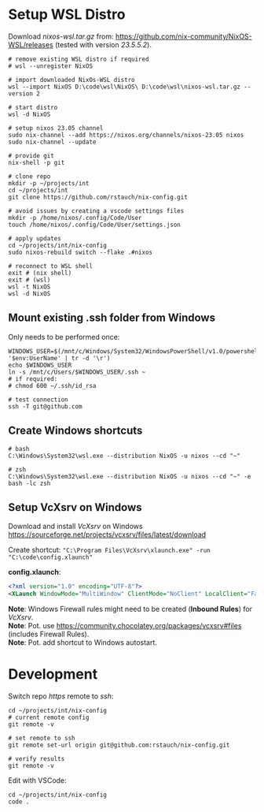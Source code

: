 # Setup WSL Distro

Download _nixos-wsl.tar.gz_ from: https://github.com/nix-community/NixOS-WSL/releases (tested with version _23.5.5.2_).

```
# remove existing WSL distro if required
# wsl --unregister NixOS

# import downloaded NixOs-WSL distro
wsl --import NixOS D:\code\wsl\NixOS\ D:\code\wsl\nixos-wsl.tar.gz --version 2

# start distro
wsl -d NixOS

# setup nixos 23.05 channel
sudo nix-channel --add https://nixos.org/channels/nixos-23.05 nixos
sudo nix-channel --update

# provide git
nix-shell -p git

# clone repo
mkdir -p ~/projects/int
cd ~/projects/int
git clone https://github.com/rstauch/nix-config.git

# avoid issues by creating a vscode settings files
mkdir -p /home/nixos/.config/Code/User
touch /home/nixos/.config/Code/User/settings.json

# apply updates
cd ~/projects/int/nix-config
sudo nixos-rebuild switch --flake .#nixos

# reconnect to WSL shell
exit # (nix shell)
exit # (wsl)
wsl -t NixOS
wsl -d NixOS
```

## Mount existing .ssh folder from Windows

Only needs to be performed once:

```
WINDOWS_USER=$(/mnt/c/Windows/System32/WindowsPowerShell/v1.0/powershell.exe '$env:UserName' | tr -d '\r')
echo $WINDOWS_USER
ln -s /mnt/c/Users/$WINDOWS_USER/.ssh ~
# if required:
# chmod 600 ~/.ssh/id_rsa

# test connection
ssh -T git@github.com
```

## Create Windows shortcuts

```
# bash
C:\Windows\System32\wsl.exe --distribution NixOS -u nixos --cd "~"

# zsh
C:\Windows\System32\wsl.exe --distribution NixOS -u nixos --cd "~" -e bash -lc zsh
```

## Setup VcXsrv on Windows

Download and install _VcXsrv_ on Windows https://sourceforge.net/projects/vcxsrv/files/latest/download

Create shortcut: `"C:\Program Files\VcXsrv\xlaunch.exe" -run "C:\code\config.xlaunch"`

**config.xlaunch**:

```xml
<?xml version="1.0" encoding="UTF-8"?>
<XLaunch WindowMode="MultiWindow" ClientMode="NoClient" LocalClient="False" Display="-1" LocalProgram="xcalc" RemoteProgram="xterm" RemotePassword="" PrivateKey="" RemoteHost="" RemoteUser="" XDMCPHost="" XDMCPBroadcast="False" XDMCPIndirect="False" Clipboard="True" ClipboardPrimary="False" ExtraParams="" Wgl="False" DisableAC="True" XDMCPTerminate="False"/>
```

**Note**: Windows Firewall rules might need to be created (**Inbound Rules**) for _VcXsrv_.<BR/>
**Note**: Pot. use https://community.chocolatey.org/packages/vcxsrv#files (includes Firewall Rules).<BR/>
**Note**: Pot. add shortcut to Windows autostart.

# Development

Switch repo _https_ remote to _ssh_:

```
cd ~/projects/int/nix-config
# current remote config
git remote -v

# set remote to ssh
git remote set-url origin git@github.com:rstauch/nix-config.git

# verify results
git remote -v
```

Edit with VSCode:

```
cd ~/projects/int/nix-config
code .
```
